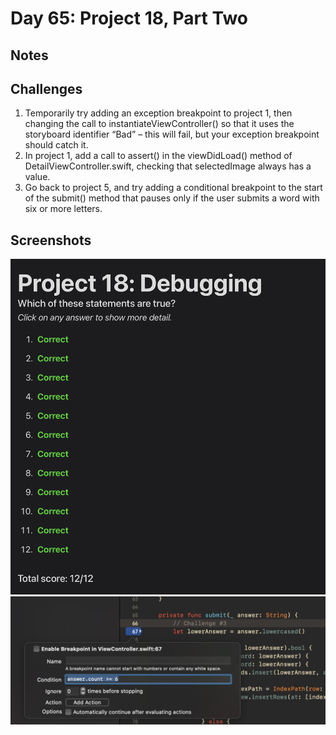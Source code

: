 # Day 65: Project 18, Part Two

## Notes

## Challenges
1. Temporarily try adding an exception breakpoint to project 1, then changing the call to instantiateViewController() so that it uses the storyboard identifier “Bad” – this will fail, but your exception breakpoint should catch it.
2. In project 1, add a call to assert() in the viewDidLoad() method of DetailViewController.swift, checking that selectedImage always has a value.
3. Go back to project 5, and try adding a conditional breakpoint to the start of the submit() method that pauses only if the user submits a word with six or more letters.

## Screenshots
![App-Screenshot](documentation/1.png)
![App-Screenshot](documentation/2.png)


